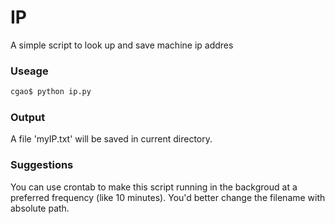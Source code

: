 # IP
A simple script to look up and save machine ip addres

### Useage
```python
cgao$ python ip.py 
```
### Output
A file 'myIP.txt' will be saved in current directory.


### Suggestions
You can use crontab to make this script running in the backgroud at a preferred frequency (like 10 minutes).
You'd better change the filename with absolute path.
